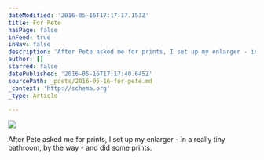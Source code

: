 ```yaml
---
dateModified: '2016-05-16T17:17:17.153Z'
title: For Pete
hasPage: false
inFeed: true
inNav: false
description: 'After Pete asked me for prints, I set up my enlarger - in a really tiny bathroom, by the way - and did some prints.'
author: []
starred: false
datePublished: '2016-05-16T17:17:40.645Z'
sourcePath: _posts/2016-05-16-for-pete.md
_context: 'http://schema.org'
_type: Article

---
```

![](https://the-grid-user-content.s3-us-west-2.amazonaws.com/999b7f40-c8c7-49e0-8de0-d87f5526f7b1.jpg)

After Pete asked me for prints, I set up my enlarger - in a really tiny bathroom, by the way - and did some prints.